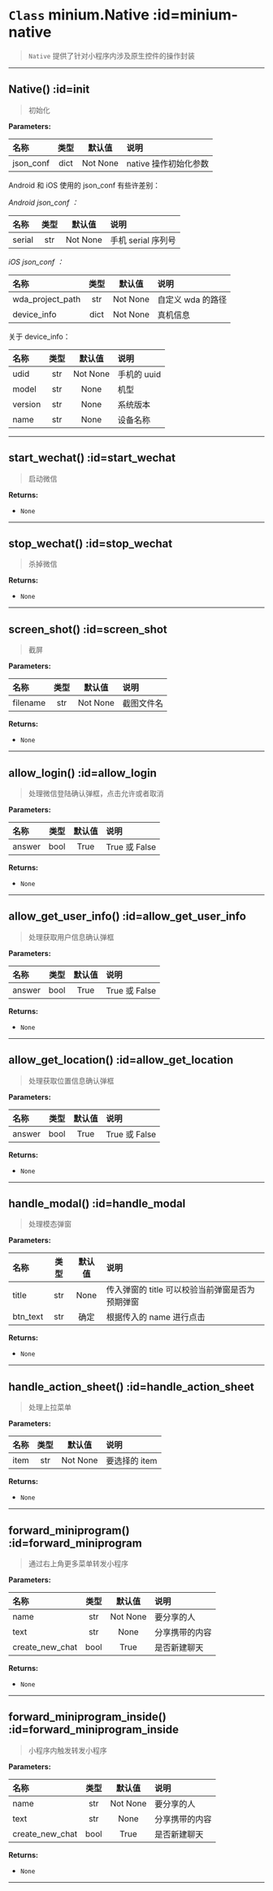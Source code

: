 # `Class` minium.Native :id=minium-native

> `Native` 提供了针对小程序内涉及原生控件的操作封装

---

## Native() :id=init
> 初始化

**Parameters:**

|名称| 类型| 默认值| 说明|
| :----- | :-----: | :-----: | :----- |
|json_conf|dict|Not None|native 操作初始化参数|

Android 和 iOS 使用的 json_conf 有些许差别：

*Android json_conf ：*

|名称| 类型| 默认值| 说明|
| :----- | :-----: | :-----: | :----- |
|serial|str|Not None|手机 serial 序列号|

*iOS json_conf ：*

|名称| 类型| 默认值| 说明|
| :----- | :-----: | :-----: | :----- |
|wda_project_path|str|Not None|自定义 wda 的路径|
|device_info|dict|Not None|真机信息|

关于 device_info：

|名称| 类型| 默认值| 说明|
| :----- | :-----: | :-----: | :----- |
|udid|str|Not None|手机的 uuid |
|model|str|None|机型|
|version|str|None|系统版本|
|name|str|None|设备名称|

---

## start_wechat() :id=start_wechat
> 启动微信


**Returns:**
- `None`

---

## stop_wechat() :id=stop_wechat
> 杀掉微信


**Returns:**
- `None`

---

## screen_shot() :id=screen_shot
> 截屏

**Parameters:**

|名称| 类型| 默认值| 说明|
| :----- | :-----: | :-----: | :----- |
|filename|str|Not None|截图文件名|

**Returns:**
- `None`

---

## allow_login() :id=allow_login
> 处理微信登陆确认弹框，点击允许或者取消

**Parameters:**

|名称| 类型| 默认值| 说明|
| :----- | :-----: | :-----: | :----- |
|answer|bool|True|True 或 False|

**Returns:**
- `None`

---


## allow_get_user_info() :id=allow_get_user_info
> 处理获取用户信息确认弹框

**Parameters:**

|名称| 类型| 默认值| 说明|
| :----- | :-----: | :-----: | :----- |
|answer|bool|True|True 或 False|

**Returns:**
- `None`

---

## allow_get_location() :id=allow_get_location
> 处理获取位置信息确认弹框

**Parameters:**

|名称| 类型| 默认值| 说明|
| :----- | :-----: | :-----: | :----- |
|answer|bool|True|True 或 False|


**Returns:**
- `None`

---

## handle_modal() :id=handle_modal
> 处理模态弹窗

**Parameters:**

|名称| 类型| 默认值| 说明|
| :----- | :-----: | :-----: | :----- |
|title|str|None|传入弹窗的 title 可以校验当前弹窗是否为预期弹窗|
|btn_text|str|确定|根据传入的 name 进行点击|


**Returns:**
- `None`

---

## handle_action_sheet() :id=handle_action_sheet
> 处理上拉菜单

**Parameters:**

|名称| 类型| 默认值| 说明|
| :----- | :-----: | :-----: | :----- |
|item|str|Not None|要选择的 item|

**Returns:**
- `None`

---

## forward_miniprogram() :id=forward_miniprogram
> 通过右上角更多菜单转发小程序

**Parameters:**

|名称| 类型| 默认值| 说明|
| :----- | :-----: | :-----: | :----- |
|name|str|Not None|要分享的人|
|text|str|None|分享携带的内容|
|create_new_chat|bool|True|是否新建聊天|

**Returns:**
- `None`

---

## forward_miniprogram_inside() :id=forward_miniprogram_inside
> 小程序内触发转发小程序

**Parameters:**

|名称| 类型| 默认值| 说明|
| :----- | :-----: | :-----: | :----- |
|name|str|Not None|要分享的人|
|text|str|None|分享携带的内容|
|create_new_chat|bool|True|是否新建聊天|

**Returns:**
- `None`

---